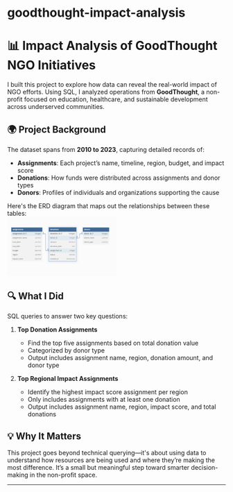 # goodthought-impact-analysis


# 📊 Impact Analysis of GoodThought NGO Initiatives

I built this project to explore how data can reveal the real-world impact of NGO efforts. Using SQL, I analyzed operations from **GoodThought**, a non-profit focused on education, healthcare, and sustainable development across underserved communities.

## 🌍 Project Background

The dataset spans from **2010 to 2023**, capturing detailed records of:

- **Assignments**: Each project’s name, timeline, region, budget, and impact score
- **Donations**: How funds were distributed across assignments and donor types
- **Donors**: Profiles of individuals and organizations supporting the cause

Here's the ERD diagram that maps out the relationships between these tables:  
<img src="erd.png" alt="ERD" width="50%" height="50%">

## 🔍 What I Did

SQL queries to answer two key questions:

1. **Top Donation Assignments**  
   - Find the top five assignments based on total donation value  
   - Categorized by donor type  
   - Output includes assignment name, region, donation amount, and donor type

2. **Top Regional Impact Assignments**  
   - Identify the highest impact score assignment per region  
   - Only includes assignments with at least one donation  
   - Output includes assignment name, region, impact score, and total donations

## 💡 Why It Matters

This project goes beyond technical querying—it's about using data to understand how resources are being used and where they’re making the most difference. It’s a small but meaningful step toward smarter decision-making in the non-profit space.

---


